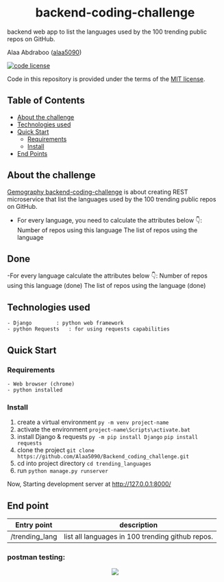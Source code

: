 <h1  align="center">backend-coding-challenge</h1>
backend web app to list the languages used by the 100 trending public repos on GitHub.




Alaa Abdraboo ([alaa5090](https://github.com/Alaa5090))

[![code license](https://img.shields.io/badge/code%20license-MIT-blue.svg?longCache=true&style=for-the-badge)](https://choosealicense.com/licenses/mit/)

Code in this repository is provided under the terms of the [MIT license](https://choosealicense.com/licenses/mit/).

## Table of Contents <!-- omit in toc -->

- [About the challenge](#about-the-challenge)
- [Technologies used](Technologies-used)
- [Quick Start](#Quick-Start)
  - [Requirements](#requirements)
  - [Install](#Install)
- [End Points](#Entry-points)


## About the challenge

[Gemography backend-coding-challenge](https://github.com/gemography/backend-coding-challenge/blob/master/README.md) is about creating REST microservice that list the languages used by the 100 trending public repos on GitHub.
- For every language, you need to calculate the attributes below 👇:
    Number of repos using this language
    The list of repos using the language



## Done
-For every language calculate the attributes below 👇:
    Number of repos using this language  (done)
    The list of repos using the language (done)

## Technologies used

	- Django		: python web framework
	- python Requests 	: for using requests capabilities
	

## Quick Start

### Requirements
	- Web browser (chrome)
    - python installed
### Install
1. create a virtual environment
    `py -m venv project-name`
2. activate the environment
    `project-name\Scripts\activate.bat`
3. install Django & requests
    `py -m pip install Django`
    `pip install requests`
4. clone the project
	`git clone https://github.com/Alaa5090/Backend_coding_challenge.git`
5. cd into project directory
	`cd trending_languages`
6. run 
    `python manage.py runserver`

Now, Starting development server at http://127.0.0.1:8000/

## End point
| Entry point   | description|
|-------------  |-----------|
|/trending_lang | list all languages in 100 trending github repos.

### postman testing:

<p align="center"> <img src="./trending_laguages.jpg"> </p>
